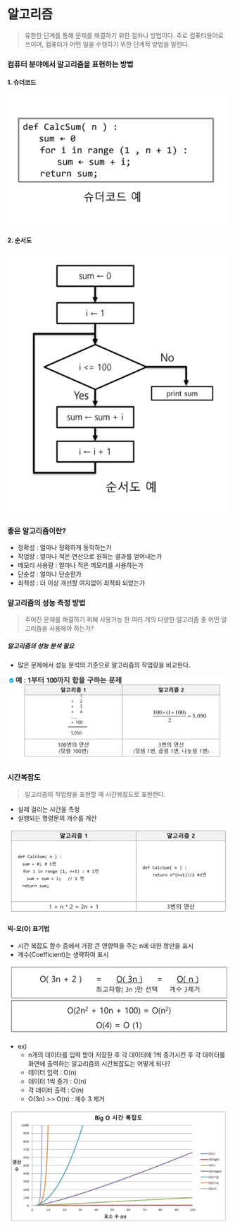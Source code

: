 # 알고리즘

> 유한한 단계를 통해 문제를 해결하기 위한 절차나 방법이다. 주로 컴퓨터용어로 쓰이며, 컴퓨터가 어떤 일을 수행하기 위한 단계적 방법을 말한다.

### 컴퓨터 분야에서 알고리즘을 표현하는 방법

#### 1. 슈더코드

![image-20210820000427247](algorithm_0809.assets/image-20210820000427247.png)

#### 2. 순서도

![image-20210820000438958](algorithm_0809.assets/image-20210820000438958.png)

### 좋은 알고리즘이란?

- 정확성 : 얼마나 정확하게 동작하는가
- 작업량 : 얼마나 적은 연산으로 원하는 결과를 얻어내는가
- 메모리 사용량 : 얼마나 적은 메모리를 사용하는가
- 단순성 : 얼마나 단순한가
- 최적성 : 더 이상 개선할 여지없이 최적화 되었는가



### 알고리즘의 성능 측정 방법

> 주어진 문제를 해결하기 위해 사용가능 한 여러 개의 다양한 알고리즘 중 어떤 알고리즘을 사용해야 하는가?

##### 알고리즘의 성능 분석 필요

- 많은 문제에서 성능 분석의 기준으로 알고리즘의 작업량을 비교한다.

![image-20210820000740554](algorithm_0809.assets/image-20210820000740554.png)



### 시간복잡도

> 알고리즘의 작업량을 표현할 때 시간복잡도로 표현한다.

- 실제 걸리는 시간을 측정
- 실행되는 명령문의 개수를 계산

![image-20210820000830820](algorithm_0809.assets/image-20210820000830820.png)



#### 빅-오(O) 표기법

- 시간 복잡도 함수 중에서 가장 큰 영향력을 주는 n에 대한 항만을 표시
- 계수(Coefficient)는 생략하여 표시

![image-20210820000930316](algorithm_0809.assets/image-20210820000930316.png)

- ex)
  - n개의 데이터를 입력 받아 저장한 후 각 데이터에 1씩 증가시킨 후 각 데이터를 화면에 출력하는 알고리즘의 시간복잡도는 어떻게 되나?
  - 데이터 입력 : O(n)
  - 데이터 1씩 증가 : O(n)
  - 각 데이터 출력 : O(n)
  - O(3n) >> O(n) : 계수 3 제거

![image-20210820001134821](algorithm_0809.assets/image-20210820001134821.png)


